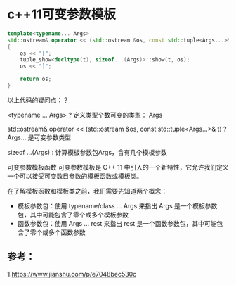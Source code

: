 
# c++11可变参数模板



```c++
template<typename... Args>
std::ostream& operator << (std::ostream &os, const std::tuple<Args...>& t)
{
    os << "[";
    tuple_show<decltype(t), sizeof...(Args)>::show(t, os);
    os << "]";

    return os;
}
```

以上代码的疑问点：？

<typename ... Args>  ? 定义类型个数可变的类型： Args

std::ostream& operator << (std::ostream &os, const std::tuple<Args...>& t) ? Args... 是可变参数类型

sizeof ...(Args) : 计算模板参数包Args，含有几个模板参数



可变参数模板函数
可变参数模板是 C++ 11 中引入的一个新特性，它允许我们定义一个可以接受可变数目参数的模板函数或模板类。

在了解模板函数和模板类之前，我们需要先知道两个概念：

* 模板参数包：使用 typename/class ... Args 来指出 Args 是一个模板参数包，其中可能包含了零个或多个模板参数
* 函数参数包：使用 Args ... rest 来指出 rest 是一个函数参数包，其中可能包含了零个或多个函数参数


## 参考：

1.https://www.jianshu.com/p/e7048bec530c